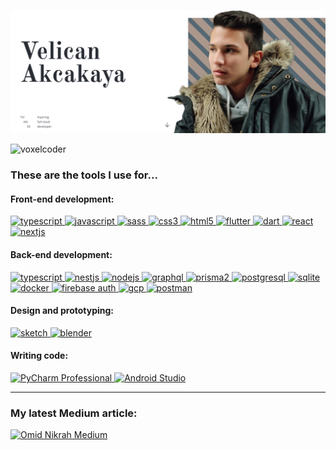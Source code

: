 ![readme header](https://github.com/voxelcoder/voxelcoder/blob/main/images/github-redme-header.png?raw=true)


<p align="left"> <img src="https://komarev.com/ghpvc/?username=voxelcoder&label=Profile%20views&color=0e75b6&style=flat" alt="voxelcoder" /> </p>

                         
### These are the tools I use for...

#### Front-end development:
<p> 
<a href="https://www.typescriptlang.org/" target="_blank"> <img src="https://devicons.github.io/devicon/devicon.git/icons/typescript/typescript-original.svg" alt="typescript" width="40" height="40"/> </a> 
<a href="https://developer.mozilla.org/en-US/docs/Web/JavaScript" target="_blank"> <img src="https://devicons.github.io/devicon/devicon.git/icons/javascript/javascript-original.svg" alt="javascript" width="40" height="40"/> </a> 
<a href="https://sass-lang.com" target="_blank"> <img src="https://devicons.github.io/devicon/devicon.git/icons/sass/sass-original.svg" alt="sass" width="40" height="40"/> </a> 
<a href="https://www.w3schools.com/css/" target="_blank"> <img src="https://devicons.github.io/devicon/devicon.git/icons/css3/css3-original-wordmark.svg" alt="css3" width="40" height="40"/> </a> 
<a href="https://www.w3.org/html/" target="_blank"> <img src="https://devicons.github.io/devicon/devicon.git/icons/html5/html5-original-wordmark.svg" alt="html5" width="40" height="40"/> </a> 
<a href="https://flutter.dev" target="_blank"> <img src="https://www.vectorlogo.zone/logos/flutterio/flutterio-icon.svg" alt="flutter" width="40" height="40"/> </a> 
<a href="https://dart.dev" target="_blank"> <img src="https://www.vectorlogo.zone/logos/dartlang/dartlang-icon.svg" alt="dart" width="40" height="40"/> </a> 
<a href="https://reactjs.org/" target="_blank"> <img src="https://devicons.github.io/devicon/devicon.git/icons/react/react-original-wordmark.svg" alt="react" width="40" height="40"/> </a> 
<a href="https://nextjs.org/" target="_blank"> <img src="https://cdn.worldvectorlogo.com/logos/nextjs-3.svg" alt="nextjs" width="40" height="40"/> </a> </p>


#### Back-end development:

<p>
<a href="https://www.typescriptlang.org/" target="_blank"> <img src="https://devicons.github.io/devicon/devicon.git/icons/typescript/typescript-original.svg" alt="typescript" width="40" height="40"/> </a> 
<a href="https://nestjs.com/" target="_blank"> <img src="https://seeklogo.com/images/N/nestjs-logo-09342F76C0-seeklogo.com.png" alt="nestjs" width="40" height="40"/> </a> 
<a href="https://nodejs.org" target="_blank"> <img src="https://devicons.github.io/devicon/devicon.git/icons/nodejs/nodejs-original-wordmark.svg" alt="nodejs" width="40" height="40"/> </a> 
<a href="https://graphql.org" target="_blank"> <img src="https://www.vectorlogo.zone/logos/graphql/graphql-icon.svg" alt="graphql" width="40" height="40"/> </a> 
<a href="https://www.prisma.io/" target="_blank"> <img src="https://cdn.worldvectorlogo.com/logos/prisma-2.svg" alt="prisma2" width="80" height="40"> </a>
<a href="https://www.postgresql.org" target="_blank"> <img src="https://devicons.github.io/devicon/devicon.git/icons/postgresql/postgresql-original-wordmark.svg" alt="postgresql" width="40" height="40"/> </a> 
<a href="https://www.sqlite.org/" target="_blank"> <img src="https://www.vectorlogo.zone/logos/sqlite/sqlite-icon.svg" alt="sqlite" width="40" height="40"/> </a> 
<a href="https://www.docker.com/" target="_blank"> <img src="https://devicons.github.io/devicon/devicon.git/icons/docker/docker-original-wordmark.svg" alt="docker" width="40" height="40"/> </a> 
<a href="https://firebase.google.com/docs/auth" target="_blank"> <img src="https://lh3.googleusercontent.com/_C91EeCSWApY9lTUlKRbI88lStkBrP9mop7Ais9u5WZ8xgp4B0A6q-g9Cp3ICIIIHXvOG-WvS8xz=w240-h240" alt="firebase auth" width="40" height="40"/> </a> 
<a href="https://cloud.google.com" target="_blank"> <img src="https://www.vectorlogo.zone/logos/google_cloud/google_cloud-icon.svg" alt="gcp" width="40" height="40"/> </a> 
<a href="https://postman.com" target="_blank"> <img src="https://www.vectorlogo.zone/logos/getpostman/getpostman-icon.svg" alt="postman" width="40" height="40"/> </a> 
</p>

#### Design and prototyping:
<p>
<a href="https://www.sketch.com/" target="_blank"> <img src="https://www.vectorlogo.zone/logos/sketchapp/sketchapp-icon.svg" alt="sketch" width="40" height="40"/> </a> 
<a href="https://www.blender.org/" target="_blank"> <img src="https://download.blender.org/branding/community/blender_community_badge_white.svg" alt="blender" width="40" height="40"/> </a> 
</p>

#### Writing code:

<p>
<a href="https://www.jetbrains.com/pycharm/" target="_blank"> <img src="https://seeklogo.com/images/P/pycharm-logo-51B1427388-seeklogo.com.png" alt="PyCharm Professional" width="40" height="40"/> </a>
<a href="https://developer.android.com/studio" target="_blank"> <img src="https://upload.wikimedia.org/wikipedia/commons/thumb/3/34/Android_Studio_icon.svg/512px-Android_Studio_icon.svg.png" alt="Android Studio" width="40" height="40"/> </a>
</p>

---

### My latest Medium article:

[![Omid Nikrah Medium](https://github-readme-medium.vercel.app/?username=voxelcoder)](https://medium.com/@omidnikrah)
